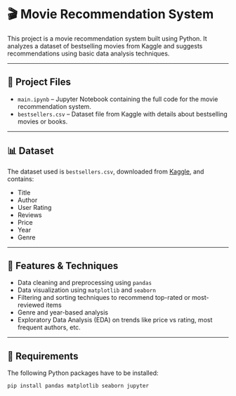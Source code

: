 # 🎬 Movie Recommendation System

This project is a movie recommendation system built using Python. It analyzes a dataset of bestselling movies from Kaggle and suggests recommendations using basic data analysis techniques.

---

## 📁 Project Files

- `main.ipynb` – Jupyter Notebook containing the full code for the movie recommendation system.
- `bestsellers.csv` – Dataset file from Kaggle with details about bestselling movies or books.

---

## 📊 Dataset

The dataset used is `bestsellers.csv`, downloaded from [Kaggle](https://www.kaggle.com/), and contains:
- Title
- Author
- User Rating
- Reviews
- Price
- Year
- Genre

---

## 🧠 Features & Techniques

- Data cleaning and preprocessing using `pandas`
- Data visualization using `matplotlib` and `seaborn`
- Filtering and sorting techniques to recommend top-rated or most-reviewed items
- Genre and year-based analysis
- Exploratory Data Analysis (EDA) on trends like price vs rating, most frequent authors, etc.

---

## 🔧 Requirements

The following Python packages have to be installed:

```bash
pip install pandas matplotlib seaborn jupyter
